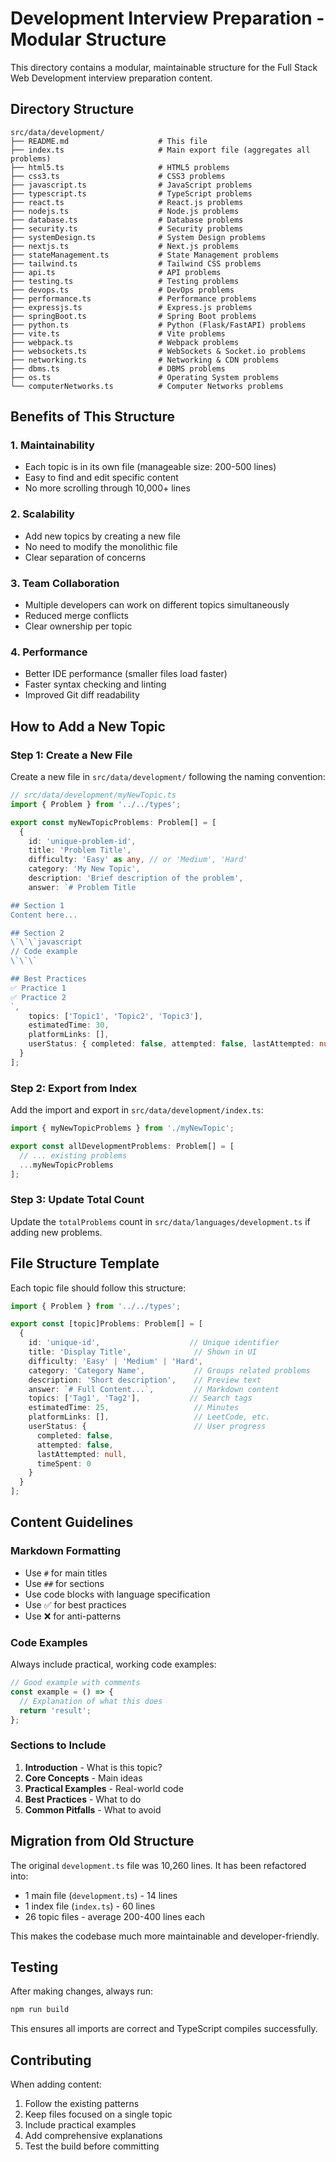 # Development Interview Preparation - Modular Structure

This directory contains a modular, maintainable structure for the Full Stack Web Development interview preparation content.

## Directory Structure

```
src/data/development/
├── README.md                    # This file
├── index.ts                     # Main export file (aggregates all problems)
├── html5.ts                     # HTML5 problems
├── css3.ts                      # CSS3 problems
├── javascript.ts                # JavaScript problems
├── typescript.ts                # TypeScript problems
├── react.ts                     # React.js problems
├── nodejs.ts                    # Node.js problems
├── database.ts                  # Database problems
├── security.ts                  # Security problems
├── systemDesign.ts              # System Design problems
├── nextjs.ts                    # Next.js problems
├── stateManagement.ts           # State Management problems
├── tailwind.ts                  # Tailwind CSS problems
├── api.ts                       # API problems
├── testing.ts                   # Testing problems
├── devops.ts                    # DevOps problems
├── performance.ts               # Performance problems
├── expressjs.ts                 # Express.js problems
├── springBoot.ts                # Spring Boot problems
├── python.ts                    # Python (Flask/FastAPI) problems
├── vite.ts                      # Vite problems
├── webpack.ts                   # Webpack problems
├── websockets.ts                # WebSockets & Socket.io problems
├── networking.ts                # Networking & CDN problems
├── dbms.ts                      # DBMS problems
├── os.ts                        # Operating System problems
└── computerNetworks.ts          # Computer Networks problems
```

## Benefits of This Structure

### 1. **Maintainability**
- Each topic is in its own file (manageable size: 200-500 lines)
- Easy to find and edit specific content
- No more scrolling through 10,000+ lines

### 2. **Scalability**
- Add new topics by creating a new file
- No need to modify the monolithic file
- Clear separation of concerns

### 3. **Team Collaboration**
- Multiple developers can work on different topics simultaneously
- Reduced merge conflicts
- Clear ownership per topic

### 4. **Performance**
- Better IDE performance (smaller files load faster)
- Faster syntax checking and linting
- Improved Git diff readability

## How to Add a New Topic

### Step 1: Create a New File
Create a new file in `src/data/development/` following the naming convention:

```typescript
// src/data/development/myNewTopic.ts
import { Problem } from '../../types';

export const myNewTopicProblems: Problem[] = [
  {
    id: 'unique-problem-id',
    title: 'Problem Title',
    difficulty: 'Easy' as any, // or 'Medium', 'Hard'
    category: 'My New Topic',
    description: 'Brief description of the problem',
    answer: `# Problem Title

## Section 1
Content here...

## Section 2
\`\`\`javascript
// Code example
\`\`\`

## Best Practices
✅ Practice 1
✅ Practice 2
`,
    topics: ['Topic1', 'Topic2', 'Topic3'],
    estimatedTime: 30,
    platformLinks: [],
    userStatus: { completed: false, attempted: false, lastAttempted: null, timeSpent: 0 }
  }
];
```

### Step 2: Export from Index
Add the import and export in `src/data/development/index.ts`:

```typescript
import { myNewTopicProblems } from './myNewTopic';

export const allDevelopmentProblems: Problem[] = [
  // ... existing problems
  ...myNewTopicProblems
];
```

### Step 3: Update Total Count
Update the `totalProblems` count in `src/data/languages/development.ts` if adding new problems.

## File Structure Template

Each topic file should follow this structure:

```typescript
import { Problem } from '../../types';

export const [topic]Problems: Problem[] = [
  {
    id: 'unique-id',                    // Unique identifier
    title: 'Display Title',              // Shown in UI
    difficulty: 'Easy' | 'Medium' | 'Hard',
    category: 'Category Name',           // Groups related problems
    description: 'Short description',    // Preview text
    answer: `# Full Content...`,         // Markdown content
    topics: ['Tag1', 'Tag2'],           // Search tags
    estimatedTime: 25,                   // Minutes
    platformLinks: [],                   // LeetCode, etc.
    userStatus: {                        // User progress
      completed: false,
      attempted: false,
      lastAttempted: null,
      timeSpent: 0
    }
  }
];
```

## Content Guidelines

### Markdown Formatting
- Use `#` for main titles
- Use `##` for sections
- Use code blocks with language specification
- Use ✅ for best practices
- Use ❌ for anti-patterns

### Code Examples
Always include practical, working code examples:

```typescript
// Good example with comments
const example = () => {
  // Explanation of what this does
  return 'result';
};
```

### Sections to Include
1. **Introduction** - What is this topic?
2. **Core Concepts** - Main ideas
3. **Practical Examples** - Real-world code
4. **Best Practices** - What to do
5. **Common Pitfalls** - What to avoid

## Migration from Old Structure

The original `development.ts` file was 10,260 lines. It has been refactored into:
- 1 main file (`development.ts`) - 14 lines
- 1 index file (`index.ts`) - 60 lines
- 26 topic files - average 200-400 lines each

This makes the codebase much more maintainable and developer-friendly.

## Testing

After making changes, always run:

```bash
npm run build
```

This ensures all imports are correct and TypeScript compiles successfully.

## Contributing

When adding content:
1. Follow the existing patterns
2. Keep files focused on a single topic
3. Include practical examples
4. Add comprehensive explanations
5. Test the build before committing
